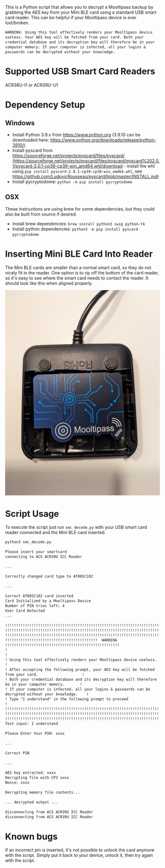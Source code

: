 This is a Python script that allows you to decrypt a Mooltipass backup by grabbing the AES key from your Mini BLE card using a standard USB smart card reader. This can be helpful if your Mooltipass device is ever lost/broken.

    WARNING: Using this tool effectively renders your Mooltipass device useless. Your AES key will be fetched from your card. Both your credential database and its decryption key will therefore be in your computer memory. If your computer is infected, all your logins & passwords can be decrypted without your knowledge. 


# Supported USB Smart Card Readers
ACR38U-I1 or ACR39U-U1

# Dependency Setup
## Windows
* Install Python 3.9.x from https://www.python.org (3.9.10 can be downloaded here: https://www.python.org/downloads/release/python-3910/)
* Install pyscard from https://sourceforge.net/projects/pyscard/files/pyscard/ (https://sourceforge.net/projects/pyscard/files/pyscard/pyscard%202.0.1/pyscard-2.0.1-cp39-cp39-win_amd64.whl/download - install the whl using `pip install pyscard-2.0.1-cp39-cp39-win_amd64.whl`, see https://github.com/LudovicRousseau/pyscard/blob/master/INSTALL.md)
* Install pycryptodome: `python -m pip install pycryptodome`

## OSX
These instructions are using brew for some dependencies, but they could also be built from source if desired.
* Install brew dependencies: `brew install python3 swig python-tk`
* Install python dependencies: `python3 -m pip install pyscard pycryptodome`

# Inserting Mini BLE Card Into Reader
The Mini BLE cards are smaller than a normal smart card, so they do not nicely fit in the reader. One option is to rip off the bottom of the card reader, so it's easy to see where the smart card needs to contact the reader. It should look like this when aligned properly.

![Reader Card Alignment](reader-card-alignment.jpeg?raw=true "Reader Card Alignment")

# Script Usage
To execute the script just run `smc_decode.py` with your USB smart card reader connected and the Mini BLE card inserted.

```
python3 smc_decode.py

Please insert your smartcard
connecting to ACS ACR39U ICC Reader

...

Correctly changed card type to AT88SC102

...

Correct AT88SC102 card inserted
Card Initialized by a Mooltipass Device
Number of PIN tries left: 4
User Card Detected
...

!!!!!!!!!!!!!!!!!!!!!!!!!!!!!!!!!!!!!!!!!!!!!!!!!!!!!!!!!!!!!!!!!!!!!!!!!!!!!!!!!!!!!!!!!!!!!!!!!!!!!!!!!
!!!!!!!!!!!!!!!!!!!!!!!!!!!!!!!!!!!!!!!!!!!!!!!!!!!!!!!!!!!!!!!!!!!!!!!!!!!!!!!!!!!!!!!!!!!!!!!!!!!!!!!!!
!!!!!!!!!!!!!!!!!!!!!!!!!!!!!!!!!!!!!!!!!!!!!!!!!!!!!!!!!!!!!!!!!!!!!!!!!!!!!!!!!!!!!!!!!!!!!!!!!!!!!!!!!
!!!!!!!!!!!!!!!!!!!!!!!!!!!!!!!!!!!!!!!!!!  WARNING  !!!!!!!!!!!!!!!!!!!!!!!!!!!!!!!!!!!!!!!!!!!!!!!!!!!!
!                                                                                                       !
! Using this tool effectively renders your Mooltipass device useless.                                   !
! After accepting the following prompt, your AES key will be fetched from your card.                    !
! Both your credential database and its decryption key will therefore be in your computer memory.       !
! If your computer is infected, all your logins & passwords can be decrypted without your knowledge.    !
! Type "I understand" in the following prompt to proceed                                                !
!!!!!!!!!!!!!!!!!!!!!!!!!!!!!!!!!!!!!!!!!!!!!!!!!!!!!!!!!!!!!!!!!!!!!!!!!!!!!!!!!!!!!!!!!!!!!!!!!!!!!!!!!
!!!!!!!!!!!!!!!!!!!!!!!!!!!!!!!!!!!!!!!!!!!!!!!!!!!!!!!!!!!!!!!!!!!!!!!!!!!!!!!!!!!!!!!!!!!!!!!!!!!!!!!!!
!!!!!!!!!!!!!!!!!!!!!!!!!!!!!!!!!!!!!!!!!!!!!!!!!!!!!!!!!!!!!!!!!!!!!!!!!!!!!!!!!!!!!!!!!!!!!!!!!!!!!!!!!
Text input: I understand

Please Enter Your PIN: xxxx

...

Correct PIN

...

AES key extracted: xxxx
Decrypting file with CPZ xxxx
Nonce: xxxx

Decrypting memory file contents...

... decrypted output ...

disconnecting from ACS ACR39U ICC Reader
disconnecting from ACS ACR39U ICC Reader
```

# Known bugs
If an incorrect pin is inserted, it's not possible to unlock the card anymore with the script. Simply put it back to your device, unlock it, then try again with the script.